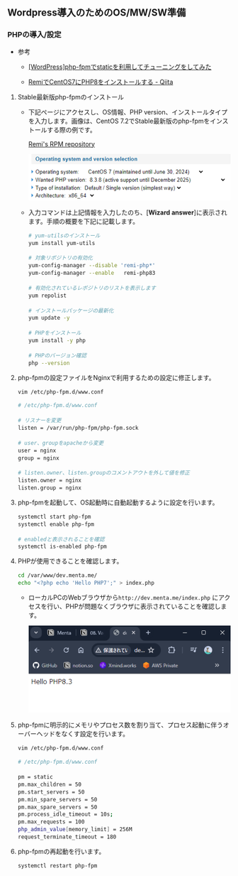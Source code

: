 ## Wordpress導入のためのOS/MW/SW準備

### PHPの導入/設定

- 参考
    
    - [[WordPress]php-fpmでstaticを利用してチューニングをしてみた](https://blog.adachin.me/archives/2317)

    - [RemiでCentOS7にPHP8をインストールする - Qiita](https://qiita.com/C_HERO/items/1512ba1e33c330c9ab0d)

1. Stable最新版php-fpmのインストール
    - 下記ページにアクセスし、OS情報、PHP version、インストールタイプを入力します。画像は、CentOS 7.2でStable最新版のphp-fpmをインストールする際の例です。
        
        [Remi's RPM repository](https://rpms.remirepo.net/wizard/)
        
        ![Untitled](../images/3.png)
        
    - 入力コマンドは上記情報を入力したのち、[**Wizard answer**]に表示されます。手順の概要を下記に記載します。
        
        ```bash
        # yum-utilsのインストール
        yum install yum-utils
        
        # 対象リポジトリの有効化
        yum-config-manager --disable 'remi-php*'
        yum-config-manager --enable   remi-php83
        
        # 有効化されているレポジトリのリストを表示します
        yum repolist
        
        # インストールパッケージの最新化
        yum update -y
        
        # PHPをインストール
        yum install -y php
        
        # PHPのバージョン確認
        php --version
        ```
        
2. php-fpmの設定ファイルをNginxで利用するための設定に修正します。
    
    ```bash
    vim /etc/php-fpm.d/www.conf
    ```
    
    ```bash
    # /etc/php-fpm.d/www.conf

    # リスナーを変更
    listen = /var/run/php-fpm/php-fpm.sock
    
    # user、groupをapacheから変更
    user = nginx 
    group = nginx
    
    # listen.owner、listen.groupのコメントアウトを外して値を修正
    listen.owner = nginx
    listen.group = nginx
    ```
    
3. php-fpmを起動して、OS起動時に自動起動するように設定を行います。
    
    ```bash
    systemctl start php-fpm
    systemctl enable php-fpm

    # enabledと表示されることを確認
    systemctl is-enabled php-fpm
    ```
    
4. PHPが使用できることを確認します。
    
    ```bash
    cd /var/www/dev.menta.me/
    echo "<?php echo 'Hello PHP7';" > index.php
    ```
    
    - ローカルPCのWebブラウザから`http://dev.menta.me/index.php` にアクセスを行い、PHPが問題なくブラウザに表示されていることを確認します。
        
        ![Untitled](../images/4.png)

5. php-fpmに明示的にメモリやプロセス数を割り当て、プロセス起動に伴うオーバーヘッドをなくす設定を行います。
    
    ```bash
    vim /etc/php-fpm.d/www.conf
    ```

    ```bash
    # /etc/php-fpm.d/www.conf

    pm = static
    pm.max_children = 50
    pm.start_servers = 50
    pm.min_spare_servers = 50
    pm.max_spare_servers = 50
    pm.process_idle_timeout = 10s;
    pm.max_requests = 100
    php_admin_value[memory_limit] = 256M
    request_terminate_timeout = 180
    ```
    
6. php-fpmの再起動を行います。
    
    ```bash
    systemctl restart php-fpm
    ```